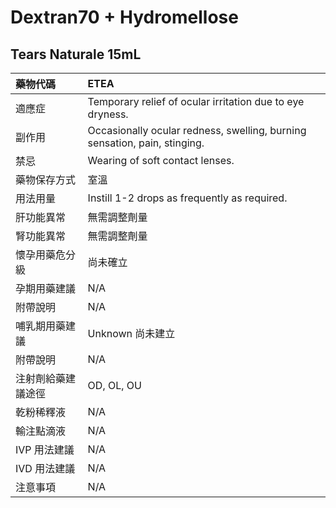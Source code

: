 # Dextran70 + Hydromellose

## Tears Naturale 15mL

| 藥物代碼           | ETEA                                                                      |
|:-------------------|:--------------------------------------------------------------------------|
| 適應症             | Temporary relief of ocular irritation due to eye dryness.                 |
| 副作用             | Occasionally ocular redness, swelling, burning sensation, pain, stinging. |
| 禁忌               | Wearing of soft contact lenses.                                           |
| 藥物保存方式       | 室溫                                                                      |
| 用法用量           | Instill 1-2 drops as frequently as required.                              |
| 肝功能異常         | 無需調整劑量                                                              |
| 腎功能異常         | 無需調整劑量                                                              |
| 懷孕用藥危分級     | 尚未確立                                                                  |
| 孕期用藥建議       | N/A                                                                       |
| 附帶說明           | N/A                                                                       |
| 哺乳期用藥建議     | Unknown 尚未建立                                                          |
| 附帶說明           | N/A                                                                       |
| 注射劑給藥建議途徑 | OD, OL, OU                                                                |
| 乾粉稀釋液         | N/A                                                                       |
| 輸注點滴液         | N/A                                                                       |
| IVP 用法建議       | N/A                                                                       |
| IVD 用法建議       | N/A                                                                       |
| 注意事項           | N/A                                                                       |

